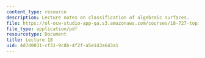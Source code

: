 ```yaml
---
content_type: resource
description: Lecture notes on classification of algebraic surfaces.
file: https://ol-ocw-studio-app-qa.s3.amazonaws.com/courses/18-727-topics-in-algebraic-geometry-algebraic-surfaces-spring-2008/4d7d0031cf319c8b4f2fa5e143a643a1_lect18.pdf
file_type: application/pdf
resourcetype: Document
title: Lecture 18
uid: 4d7d0031-cf31-9c8b-4f2f-a5e143a643a1
---
```


